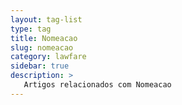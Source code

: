```yaml
---
layout: tag-list
type: tag
title: Nomeacao
slug: nomeacao
category: lawfare
sidebar: true
description: >
   Artigos relacionados com Nomeacao
---
```

